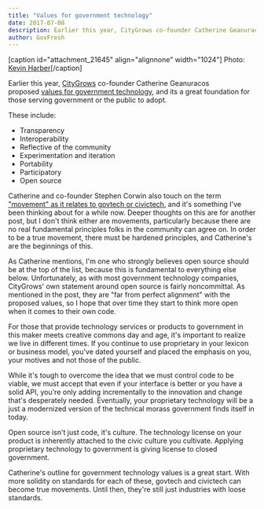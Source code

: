 ```yaml
---
title: "Values for government technology"
date: 2017-07-08
description: Earlier this year, CityGrows co-founder Catherine Geanuracos proposed values for government technology, and its a great foundation for those serving government or the public to adopt.
author: GovFresh
---
```


[caption id="attachment_21645" align="alignnone" width="1024"] Photo: <a href="https://www.flickr.com/photos/kevharb/5314268567/">Kevin Harber</a>[/caption]

Earlier this year, <a href="https://citygro.ws/">CityGrows</a> co-founder Catherine Geanuracos proposed <a href="https://blog.citygro.ws/a-values-operating-system-for-govtech-c845bf4cb1c3">values for government technology</a>, and its a great foundation for those serving government or the public to adopt.

These include:
<ul>
 	<li>Transparency</li>
 	<li>Interoperability</li>
 	<li>Reflective of the community</li>
 	<li>Experimentation and iteration</li>
 	<li>Portability</li>
 	<li>Participatory</li>
 	<li>Open source</li>
</ul>
Catherine and co-founder Stephen Corwin also touch on the term <a href="https://blog.citygro.ws/is-civic-tech-a-movement-responding-to-engines-of-change-from-a-startup-perspective-c2311aabe1cc">"movement" as it relates to govtech or civictech</a>, and it's something I've been thinking about for a while now. Deeper thoughts on this are for another post, but I don't think either are movements, particularly because there are no real fundamental principles folks in the community can agree on. In order to be a true movement, there must be hardened principles, and Catherine's are the beginnings of this.

As Catherine mentions, I'm one who strongly believes open source should be at the top of the list, because this is fundamental to everything else below. Unfortunately, as with most government technology companies, CityGrows' own statement around open source is fairly noncommittal. As mentioned in the post, they are "far from perfect alignment" with the proposed values, so I hope that over time they start to think more open when it comes to their own code.

For those that provide technology services or products to government in this maker meets creative commons day and age, it's important to realize we live in different times. If you continue to use proprietary in your lexicon or business model, you've dated yourself and placed the emphasis on you, your motives and not those of the public.

While it's tough to overcome the idea that we must control code to be viable, we must accept that even if your interface is better or you have a solid API, you're only adding incrementally to the innovation and change that's desperately needed. Eventually, your proprietary technology will be a just a modernized version of the technical morass government finds itself in today.

Open source isn't just code, it's culture. The technology license on your product is inherently attached to the civic culture you cultivate. Applying proprietary technology to government is giving license to closed government.

Catherine's outline for government technology values is a great start. With more solidity on standards for each of these, govtech and civictech can become true movements. Until then, they're still just industries with loose standards.
